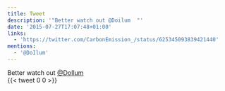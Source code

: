 ```yaml
---
title: Tweet
description: '"Better watch out @Doilum  "'
date: '2015-07-27T17:07:48+01:00'
links:
  - 'https://twitter.com/CarbonEmission_/status/625345093839421440'
mentions:
  - '@DoIlum'
---
```

Better watch out [@DoIlum](https://twitter.com/@DoIlum)  
      {{< tweet 0 0 >}}
    
